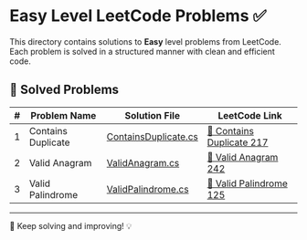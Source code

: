 # Easy Level LeetCode Problems ✅

This directory contains solutions to **Easy** level problems from LeetCode. Each problem is solved in a structured manner with clean and efficient code.

## 📌 Solved Problems

| # | Problem Name | Solution File | LeetCode Link |
|---|-------------|--------------|---------------|
| 1 | Contains Duplicate | [ContainsDuplicate.cs](ContainsDuplicate.cs) | [🔗 Contains Duplicate 217](https://leetcode.com/problems/contains-duplicate/) |
| 2 | Valid Anagram | [ValidAnagram.cs](ValidAnagram.cs) | [🔗 Valid Anagram 242](https://leetcode.com/problems/valid-anagram/) |
| 3 | Valid Palindrome | [ValidPalindrome.cs](ValidPalindrome.cs) | [🔗 Valid Palindrome 125](https://leetcode.com/problems/valid-palindrome/) |
---

🚀 Keep solving and improving! 💡

